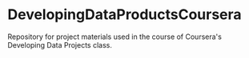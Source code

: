 # DevelopingDataProductsCoursera
Repository for project materials used in the course of Coursera's Developing Data Projects class.
